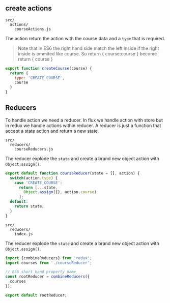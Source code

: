 ## create actions

```
src/
  actions/
    courseActions.js
```

The action return the action with the course data and a `type` that is required.

> Note that in ES6 the right hand side match the left inside if the right inside is ommited like course. So return { course:course } become return { course }


```js
export function createCourse(course) {
  return {
    type: 'CREATE_COURSE',
    course
  }
}
```

## Reducers
To handle action we need a reducer. In flux we handle action with store but in redux we handle actions within reducer. A reducer is just a function that accept a state action and return a new state.

```
src/
  reducers/
    courseReducers.js
```

The reducer explode the `state` and create a brand new object action with `Object.assign()`.
```js
export default function courseReducer(state = [], action) {
  switch(action.type) {
    case 'CREATE_COURSE':
      return [...state,
        Object.assign({}, action.course)
      ];
  default:
    return state;
  }
}
```


```
src/
  reducers/
    index.js
```

The reducer explode the `state` and create a brand new object action with `Object.assign()`.
```js
import {combineReducers} from 'redux';
import courses from './courseReducer';

// ES6 short hand property name
const rootReducer = combineReducers({
  courses
});

export default rootReducer;
```

